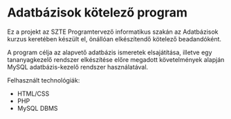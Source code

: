 # Adatbázisok kötelező program
Ez a projekt az SZTE Programtervező informatikus szakán az Adatbázisok kurzus keretében készült el, önállóan elkészítendő kötelező beadandóként.

A program célja az alapvető adatbázis ismeretek elsajátítása, illetve egy tananyagkezelő rendszer elkészítése előre megadott követelmények alapján MySQL adatbázis-kezelő rendszer használatával.

Felhasznált technológiák:
- HTML/CSS
- PHP
- MySQL DBMS
